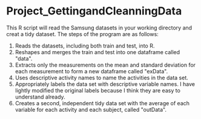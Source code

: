 Project_GettingandCleanningData
===============================

This R script will read the Samsung datasets in your working directory and creat a tidy dataset. The steps of the  program are as follows:

1. Reads the datasets, including both train and test, into R.
2. Reshapes and merges the train and test into one dataframe called "data".
3. Extracts only the measurements on the mean and standard deviation for each measurement to form a new dataframe called "exData".
4. Uses descriptive activity names to name the activities in the data set.
5. Appropriately labels the data set with descriptive variable names. I have lightly modified the original labels because I think they are easy to understand already.
6. Creates a second, independent tidy data set with the average of each variable for each activity and each subject, called "outData".

